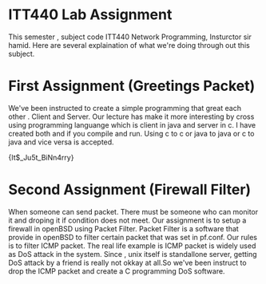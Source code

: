 # ITT440 Lab Assignment

This semester , subject code ITT440 Network Programming, Insturctor sir hamid.
Here are several explaination of what we're doing through out this subject.

# First Assignment (Greetings Packet)

We've been instructed to create a simple programming that great each other . Client and Server.
Our lecture has make it more interesting by cross using programming languange which is client in java and server in c.
I have created both and if you compile and run. Using c to c or java to java or c to java and vice versa is accepted.

{It$_Ju5t_BiNn4rry}

# Second Assignment (Firewall Filter)

When someone can send packet. There must be someone who can monitor it and droping it if condition does not meet.
Our assignment is to setup a firewall in openBSD using Packet Filter.
Packet Filter is a software that provide in openBSD to filter certain packet that was set in pf.conf.
Our rules is to filter ICMP packet. The real life example is ICMP packet is widely used as DoS attack in the system.
Since , unix itself is standallone server, getting DoS attack by a friend is really not okkay at all.So we've been 
instruct to drop the ICMP packet and create a C programming DoS software.
